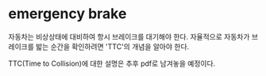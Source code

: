 # emergency brake

자동차는 비상상태에 대비하여 항시 브레이크를 대기해야 한다.
자율적으로 자동차가 브레이크를 밟는 순간을 확인하려면 'TTC'의 개념을 알아야 한다.

TTC(Time to Collision)에 대한 설명은 추후 pdf로 남겨놓을 예정이다.